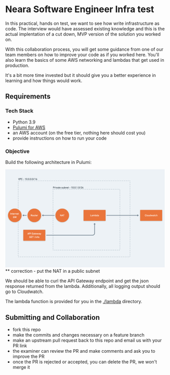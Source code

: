 # Neara Software Engineer Infra test

In this practical, hands on test, we want to see how write infrastructure as code. The interview would have assessed existing knowledge and this is the actual implentation of a cut down, MVP version of the solution you worked on.

With this collaboration process, you will get some guidance from one of our team members on how to improve your code as if you worked here. You'll also learn the basics of some AWS networking and lambdas that get used in production.

It's a bit more time invested but it should give you a better experience in learning and how things would work.

## Requirements

### Tech Stack
- Python 3.9
- [Pulumi for AWS](https://www.pulumi.com/docs/get-started/aws/)
- an AWS account (on the free tier, nothing here should cost you)
- provide instructions on how to run your code

### Objective
Build the following architecture in Pulumi:

![architecture](./architecture.png)
** correction - put the NAT in a public subnet

We should be able to curl the API Gateway endpoint and get the json response returned from the lambda. Additionally, all logging output should go to Cloudwatch.

The lambda function is provided for you in the [./lambda](./lambda/) directory.


## Submitting and Collaboration
- fork this repo
- make the commits and changes necessary on a feature branch
- make an upstream pull request back to this repo and email us with your PR link
- the examiner can review the PR and make comments and ask you to improve the PR
- once the PR is rejected or accepted, you can delete the PR, we won't merge it
